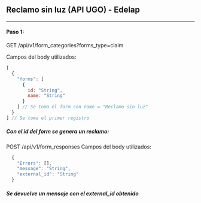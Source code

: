 ## Reclamo sin luz (API UGO) - Edelap
---------------------------------------------------------

#### Paso 1:
GET /api/v1/form_categories?forms_type=claim

Campos del body utilizados:
```js
[
  {
    "forms": [
      {
        id: "String",
        name: "String"
      }
    ] // Se toma el form con name = "Reclamo sin luz"
  }
] // Se toma el primer registro
```
##### Con el id del form se genera un reclamo:
POST /api/v1/form_responses
Campos del body utilizados:
```js
  {
    "Errors": [],
    "message": "String",
    "external_id": "String"
  }
```
##### Se devuelve un mensaje con el external_id obtenido